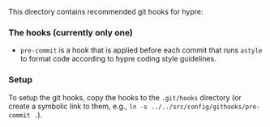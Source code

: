 <!--
Copyright (c) 1998 Lawrence Livermore National Security, LLC and other
HYPRE Project Developers. See the top-level COPYRIGHT file for details.

SPDX-License-Identifier: (Apache-2.0 OR MIT)
-->

This directory contains recommended git hooks for hypre:

### The hooks (currently only one)

* `pre-commit` is a hook that is applied before each commit that runs `astyle`
to format code according to hypre coding style guidelines.

### Setup

To setup the git hooks, copy the hooks to the `.git/hooks` directory (or create
a symbolic link to them, e.g., `ln -s ../../src/config/githooks/pre-commit .`).

